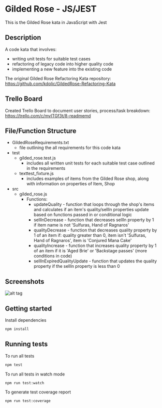 # Gilded Rose - JS/JEST

This is the Gilded Rose kata in JavaScript with Jest

## Description

A code kata that involves:

- writing unit tests for suitable test cases
- refactoring of legacy code into higher quality code
- implementing a new feature into the existing code

The original Gilded Rose Refactoring Kata repository:
https://github.com/kdolic/GildedRose-Refactoring-Kata

## Trello Board

Created Trello Board to document user stories, process/task breakdown:
https://trello.com/c/mvITGf3t/8-readmemd

## File/Function Structure

- GildedRoseRequirements.txt
  - file outlining the all requirements for this code kata
- test
  - gilded_rose.test.js
    - includes all written unit tests for each suitable test case outlined in the requirements
  - texttest_fixture.js
    - includes examples of items from the Gilded Rose shop, along with information on properties of Item, Shop
- src
  - gilded_rose.js
    - Functions:
      - updateQuality - function that loops through the shop's items and calculates if an item's quality/sellIn properties update based on functions passed in or conditional logic
      - sellInDecrease - function that decreases sellIn property by 1 if item name is not 'Sulfuras, Hand of Ragnaros'
      - qualityDecrease - function that decreases quality property by 1 of an item if: quality greater than 0, item isn't 'Sulfuras, Hand of Ragnaros', item is 'Conjured Mana Cake'
      - qualityIncrease - function that increases quality property by 1 of an item if it is 'Aged Brie' or 'Backstage passes' (more conditions in code)
      - sellInExpiredQualityUpdate - function that updates the quality property if the sellIn property is less than 0

## Screenshots

![alt tag](https://ibb.co/p45zQXD)

## Getting started

Install dependencies

```sh
npm install
```

## Running tests

To run all tests

```sh
npm test
```

To run all tests in watch mode

```sh
npm run test:watch
```

To generate test coverage report

```sh
npm run test:coverage
```
